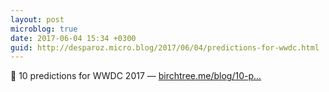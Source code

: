 ```yaml
---
layout: post
microblog: true
date: 2017-06-04 15:34 +0300
guid: http://desparoz.micro.blog/2017/06/04/predictions-for-wwdc.html
---
```

🔗 10 predictions for WWDC 2017 — [birchtree.me/blog/10-p...](https://birchtree.me/blog/10-predictions-for-wwdc-2017/)
